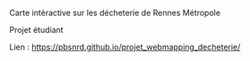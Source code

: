 Carte intéractive sur les décheterie de Rennes Métropole 

Projet étudiant 

Lien : https://pbsnrd.github.io/projet_webmapping_decheterie/

